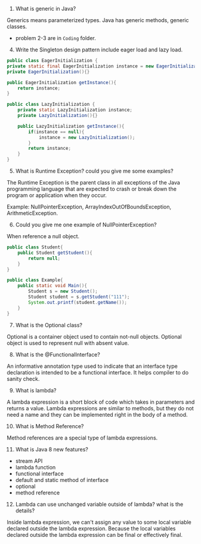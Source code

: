 1. What is generic in Java?

Generics means parameterized types. Java has generic methods, generic classes.

- problem 2-3 are in `Coding` folder.

4. Write the Singleton design pattern include eager load and lazy load.

```java
public class EagerInitialization {
private static final EagerInitialization instance = new EagerInitialization();
private EagerInitialization(){}

public EagerInitialization getInstance(){
    return instance;
}
```

```java
public class LazyInitialization {
    private static LazyInitialization instance;
    private LazyInitialization(){}

    public LazyInitialization getInstance(){
        if(instance == null){
            instance = new LazyInitialization();
        }
        return instance;
    }
}
```

5. What is Runtime Exception? could you give me some examples?

The Runtime Exception is the parent class in all exceptions of the Java programming language that are expected to crash or break down the program or application when they occur.

Example: NullPointerException, ArrayIndexOutOfBoundsException, ArithmeticException.

6. Could you give me one example of NullPointerException?

When reference a null object.

```java
public class Student{
    public Student getStudent(){
        return null;
    }
}

public class Example{
    public static void Main(){
        Student s = new Student();
        Student student = s.getStudent("111");
        System.out.printf(student.getName());
    }
}
```

7. What is the Optional class?

Optional is a container object used to contain not-null objects. Optional object is used to represent null with absent value.

8. What is the @FunctionalInterface?

An informative annotation type used to indicate that an interface type declaration is intended to be a functional interface. It helps compiler to do sanity check.

9. What is lambda?

A lambda expression is a short block of code which takes in parameters and returns a value. Lambda expressions are similar to methods, but they do not need a name and they can be implemented right in the body of a method.

10. What is Method Reference?

Method references are a special type of lambda expressions.

11. What is Java 8 new features?

- stream API
- lambda function
- functional interface
- default and static method of interface
- optional
- method reference

12. Lambda can use unchanged variable outside of lambda? what is the details?

Inside lambda expression, we can't assign any value to some local variable declared outside the lambda expression. Because the local variables declared outside the lambda expression can be final or effectively final.
